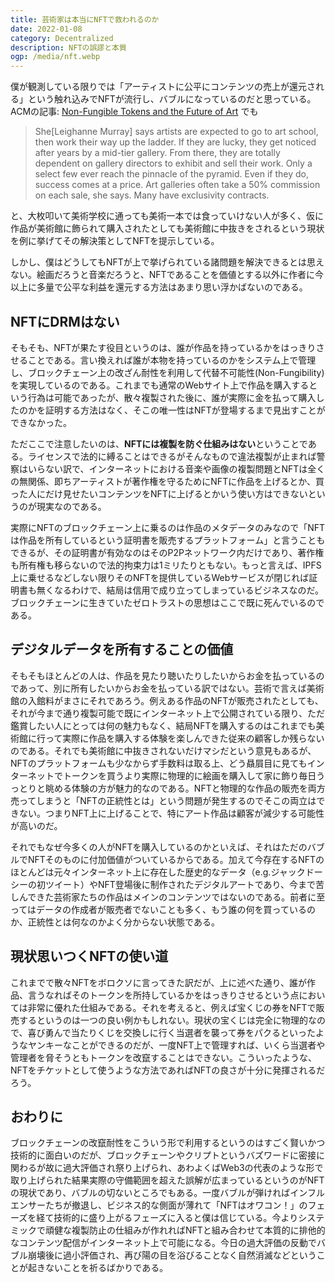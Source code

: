 ```yaml
---
title: 芸術家は本当にNFTで救われるのか
date: 2022-01-08
category: Decentralized
description: NFTの誤謬と本質
ogp: /media/nft.webp
---
```


僕が観測している限りでは「アーティストに公平にコンテンツの売上が還元される」という触れ込みでNFTが流行し、バブルになっているのだと思っている。ACMの記事: [Non-Fungible Tokens and the Future of Art](https://cacm.acm.org/magazines/2021/9/255029-non-fungible-tokens-and-the-future-of-art/fulltext#:~:text=It%20was%20a%20stunning%20event,then%20sold%2C%20just%20like%20Bitcoin.&text=This%20dynamic%20creates%20a%20simple,it%20makes%20digital%20art%20exclusive.) でも
> She[Leighanne Murray] says artists are expected to go to art school, then work their way up the ladder. If they are lucky, they get noticed after years by a mid-tier gallery. From there, they are totally dependent on gallery directors to exhibit and sell their work. Only a select few ever reach the pinnacle of the pyramid.
Even if they do, success comes at a price. Art galleries often take a 50% commission on each sale, she says. Many have exclusivity contracts.

と、大枚叩いて美術学校に通っても美術一本では食っていけない人が多く、仮に作品が美術館に飾られて購入されたとしても美術館に中抜きをされるという現状を例に挙げてその解決策としてNFTを提示している。

しかし、僕はどうしてもNFTが上で挙げられている諸問題を解決できるとは思えない。絵画だろうと音楽だろうと、NFTであることを価値とする以外に作者に今以上に多量で公平な利益を還元する方法はあまり思い浮かばないのである。

## NFTにDRMはない
そもそも、NFTが果たす役目というのは、誰が作品を持っているかをはっきりさせることである。言い換えれば誰が本物を持っているのかをシステム上で管理し、ブロックチェーン上の改ざん耐性を利用して代替不可能性(Non-Fungibility)を実現しているのである。これまでも通常のWebサイト上で作品を購入するという行為は可能であったが、散々複製された後に、誰が実際に金を払って購入したのかを証明する方法はなく、そこの唯一性はNFTが登場するまで見出すことができなかった。

ただここで注意したいのは、**NFTには複製を防ぐ仕組みはない**ということである。ライセンスで法的に縛ることはできるがそんなもので違法複製が止まれば警察はいらない訳で、インターネットにおける音楽や画像の複製問題とNFTは全くの無関係、即ちアーティストが著作権を守るためにNFTに作品を上げるとか、買った人にだけ見せたいコンテンツをNFTに上げるとかいう使い方はできないというのが現実なのである。

実際にNFTのブロックチェーン上に乗るのは作品のメタデータのみなので「NFTは作品を所有しているという証明書を販売するプラットフォーム」と言うこともできるが、その証明書が有効なのはそのP2Pネットワーク内だけであり、著作権も所有権も移らないので法的拘束力は1ミリたりともない。もっと言えば、IPFS上に乗せるなどしない限りそのNFTを提供しているWebサービスが閉じれば証明書も無くなるわけで、結局は信用で成り立ってしまっているビジネスなのだ。ブロックチェーンに生きていたゼロトラストの思想はここで既に死んでいるのである。

## デジタルデータを所有することの価値
そもそもほとんどの人は、作品を見たり聴いたりしたいからお金を払っているのであって、別に所有したいからお金を払っている訳ではない。芸術で言えば美術館の入館料がまさにそれであろう。例えある作品のNFTが販売されたとしても、それが今まで通り複製可能で既にインターネット上で公開されている限り、ただ鑑賞したい人にとっては何の魅力もなく、結局NFTを購入するのはこれまでも美術館に行って実際に作品を購入する体験を楽しんできた従来の顧客しか残らないのである。それでも美術館に中抜きされないだけマシだという意見もあるが、NFTのプラットフォームも少なからず手数料は取る上、どう贔屓目に見てもインターネットでトークンを買うより実際に物理的に絵画を購入して家に飾り毎日うっとりと眺める体験の方が魅力的なのである。NFTと物理的な作品の販売を両方売ってしまうと「NFTの正統性とは」という問題が発生するのでそこの両立はできない。つまりNFT上に上げることで、特にアート作品は顧客が減少する可能性が高いのだ。

それでもなぜ今多くの人がNFTを購入しているのかといえば、それはただのバブルでNFTそのものに付加価値がついているからである。加えて今存在するNFTのほとんどは元々インターネット上に存在した歴史的なデータ（e.g.ジャックドーシーの初ツイート）やNFT登場後に制作されたデジタルアートであり、今まで苦しんできた芸術家たちの作品はメインのコンテンツではないのである。前者に至ってはデータの作成者が販売者でないことも多く、もう誰の何を買っているのか、正統性とは何なのかよく分からない状態である。

## 現状思いつくNFTの使い道
これまでで散々NFTをボロクソに言ってきた訳だが、上に述べた通り、誰が作品、言うなればそのトークンを所持しているかをはっきりさせるという点においては非常に優れた仕組みである。それを考えると、例えば宝くじの券をNFTで販売するというのは一つの良い例かもしれない。現状の宝くじは完全に物理的なので、喜び勇んで当たりくじを交換しに行く当選者を襲って券をパクるといったようなヤンキーなことができるのだが、一度NFT上で管理すれば、いくら当選者や管理者を脅そうともトークンを改竄することはできない。こういったような、NFTをチケットとして使うような方法であればNFTの良さが十分に発揮されるだろう。

## おわりに
ブロックチェーンの改竄耐性をこういう形で利用するというのはすごく賢いかつ技術的に面白いのだが、ブロックチェーンやクリプトというバズワードに密接に関わるが故に過大評価され祭り上げられ、あわよくばWeb3の代表のような形で取り上げられた結果実際の守備範囲を超えた誤解が広まっているというのがNFTの現状であり、バブルの切ないところでもある。一度バブルが弾ければインフルエンサーたちが撤退し、ビジネス的な側面が薄れて「NFTはオワコン！」のフェーズを経て技術的に盛り上がるフェーズに入ると僕は信じている。今よりシステミックで頑健な複製防止の仕組みが作れればNFTと組み合わせて本質的に排他的なコンテンツ配信がインターネット上で可能になる。今日の過大評価の反動でバブル崩壊後に過小評価され、再び陽の目を浴びることなく自然消滅などということが起きないことを祈るばかりである。
